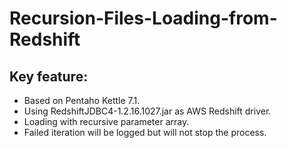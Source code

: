 # Recursion-Files-Loading-from-Redshift

## Key feature: 
- Based on Pentaho Kettle 7.1.
- Using RedshiftJDBC4-1.2.16.1027.jar as AWS Redshift driver.
- Loading with recursive parameter array.
- Failed iteration will be logged but will not stop the process.
